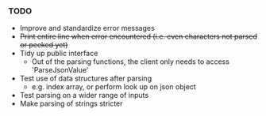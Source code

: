### TODO

- Improve and standardize error messages
- ~~Print entire line when error encountered (i.e. even characters not parsed or peeked yet)~~
- Tidy up public interface
    - Out of the parsing functions, the client only needs to access 'ParseJsonValue'
- Test use of data structures after parsing
    - e.g. index array, or perform look up on json object
- Test parsing on a wider range of inputs
- Make parsing of strings stricter